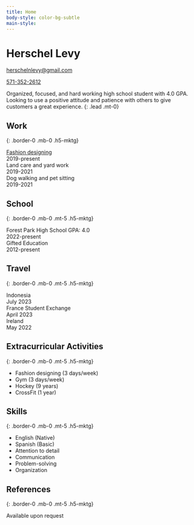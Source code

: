 ```yaml
---
title: Home
body-style: color-bg-subtle
main-style: 
---
```


<div class="container clearfix">
  <div class="col-12 col-md-8 float-left">
    <h1 class="h2-mktg border-0 mb-0 mt-0">Herschel Levy</h1>
  </div>
  <div class="col-12 col-md-3 float-left">
    <p class="mb-1"><a href="mailto:herschelnlevy@gmail.com">herschelnlevy@gmail.com</a></p>
    <p class="mb-1"><a href="tel:5713522612">571-352-2612</a></p>
  </div>
</div>

Organized, focused, and hard working high school student with 4.0 GPA. Looking to use a positive attitude and patience with others to give customers a great experience.
{: .lead .mt-0}

## Work
{: .border-0 .mb-0 .h5-mktg}

<div class="border-bottom py-2">
  <div class="col-8 d-inline-block">
    <a href="(https://github.com/hrsch1/portfolio)/" class="link-mktg">Fashion designing</a>
  </div>
  <div class="col-3 d-inline-block">
    2019-present
  </div>
</div>

<div class="border-bottom py-2">
  <div class="col-8 d-inline-block">
    Land care and yard work
  </div>
  <div class="col-3 d-inline-block">
    2019-2021
  </div>
</div>

<div class="border-bottom py-2">
  <div class="col-8 d-inline-block">
    Dog walking and pet sitting
  </div>
  <div class="col-3 d-inline-block">
    2019-2021
  </div>
</div>

## School
{: .border-0 .mb-0 .mt-5 .h5-mktg}

<div class="border-bottom py-2">
  <div class="col-8 d-inline-block">
    Forest Park High School GPA: 4.0
  </div>
  <div class="col-3 d-inline-block">
    2022-present
  </div>
</div>

<div class="border-bottom py-2">
  <div class="col-8 d-inline-block">
    Gifted Education
  </div>
  <div class="col-3 d-inline-block">
    2012-present
  </div>
</div>

## Travel
{: .border-0 .mb-0 .mt-5 .h5-mktg}

<div class="border-bottom py-2">
  <div class="col-8 d-inline-block">
    Indonesia
  </div>
  <div class="col-3 d-inline-block">
    July 2023
  </div>
</div>

<div class="border-bottom py-2">
  <div class="col-8 d-inline-block">
    France Student Exchange
  </div>
  <div class="col-3 d-inline-block">
    April 2023
  </div>
</div>

<div class="border-bottom py-2">
  <div class="col-8 d-inline-block">
    Ireland
  </div>
  <div class="col-3 d-inline-block">
    May 2022
  </div>
</div>

## Extracurricular Activities
{: .border-0 .mb-0 .mt-5 .h5-mktg}

- Fashion designing (3 days/week)
- Gym (3 days/week)
- Hockey (9 years)
- CrossFit (1 year)

## Skills
{: .border-0 .mb-0 .mt-5 .h5-mktg}

- English (Native)
- Spanish (Basic)
- Attention to detail
- Communication
- Problem-solving
- Organization

## References
{: .border-0 .mb-0 .mt-5 .h5-mktg}

Available upon request
